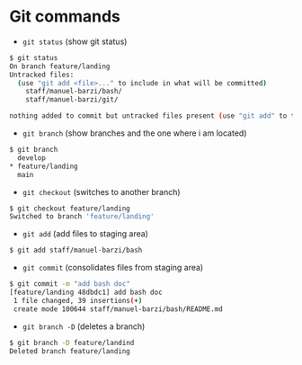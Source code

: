# Git commands

- `git status` (show git status)

```sh
$ git status
On branch feature/landing
Untracked files:
  (use "git add <file>..." to include in what will be committed)
	staff/manuel-barzi/bash/
	staff/manuel-barzi/git/

nothing added to commit but untracked files present (use "git add" to track)
```

- `git branch` (show branches and the one where i am located)

```sh
$ git branch
  develop
* feature/landing
  main
```

- `git checkout` (switches to another branch)

```sh
$ git checkout feature/landing
Switched to branch 'feature/landing'
```

- `git add` (add files to staging area)

```sh
$ git add staff/manuel-barzi/bash
```

- `git commit` (consolidates files from staging area)

```sh
$ git commit -m "add bash doc"
[feature/landing 48dbdc1] add bash doc
 1 file changed, 39 insertions(+)
 create mode 100644 staff/manuel-barzi/bash/README.md
 ```

 - `git branch -D` (deletes a branch)

```sh
$ git branch -D feature/landind
Deleted branch feature/landing
```